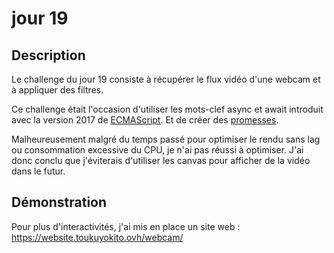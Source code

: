 # jour 19
## Description
Le challenge du jour 19 consiste à récupérer le flux vidéo d'une webcam et à appliquer des filtres.

Ce challenge était l'occasion d'utiliser les mots-clef async et await introduit avec la version 2017 de [ECMAScript](https://www.w3schools.com/js/js_2017.asp). Et de créer des [promesses](https://developer.mozilla.org/fr/docs/Web/JavaScript/Reference/Global_Objects/Promise).

Malheureusement malgré du temps passé pour optimiser le rendu sans lag ou consommation excessive du CPU, je n'ai pas réussi à optimiser.
J'ai donc conclu que j'éviterais d'utiliser les canvas pour afficher de la vidéo dans le futur.

## Démonstration
Pour plus d'interactivités, j'ai mis en place un site web :
https://website.toukuyokito.ovh/webcam/
